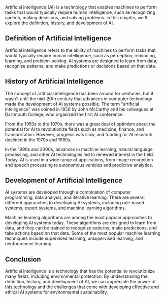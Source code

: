 
Artificial intelligence (AI) is a technology that enables machines to perform tasks that would typically require human intelligence, such as recognizing speech, making decisions, and solving problems. In this chapter, we'll explore the definition, history, and development of AI.

Definition of Artificial Intelligence
-------------------------------------

Artificial intelligence refers to the ability of machines to perform tasks that would typically require human intelligence, such as perception, reasoning, learning, and problem-solving. AI systems are designed to learn from data, recognize patterns, and make predictions or decisions based on that data.

History of Artificial Intelligence
----------------------------------

The concept of artificial intelligence has been around for centuries, but it wasn't until the mid-20th century that advances in computer technology made the development of AI systems possible. The term "artificial intelligence" was coined in 1956 by John McCarthy and his colleagues at Dartmouth College, who organized the first AI conference.

From the 1950s to the 1970s, there was a great deal of optimism about the potential for AI to revolutionize fields such as medicine, finance, and transportation. However, progress was slow, and funding for AI research declined in the 1970s and 1980s.

In the 1990s and 2000s, advances in machine learning, natural language processing, and other AI technologies led to renewed interest in the field. Today, AI is used in a wide range of applications, from image recognition and speech processing to autonomous vehicles and predictive analytics.

Development of Artificial Intelligence
--------------------------------------

AI systems are developed through a combination of computer programming, data analysis, and iterative learning. There are several different approaches to developing AI systems, including rule-based systems, expert systems, and machine learning algorithms.

Machine learning algorithms are among the most popular approaches to developing AI systems today. These algorithms are designed to learn from data, and they can be trained to recognize patterns, make predictions, and take actions based on that data. Some of the most popular machine learning techniques include supervised learning, unsupervised learning, and reinforcement learning.

Conclusion
----------

Artificial intelligence is a technology that has the potential to revolutionize many fields, including environmental protection. By understanding the definition, history, and development of AI, we can appreciate the power of this technology and the challenges that come with developing effective and ethical AI systems for environmental sustainability.
